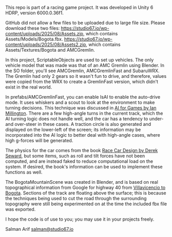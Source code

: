 This repo is part of a racing game project. It was developed in Unity 6 HDRP, version 6000.0.36f1.

GitHub did not allow a few files to be uploaded due to large file size. Please download these two files: 
https://studio67.io/wp-content/uploads/2025/08/Assets.zip, which contains Assets/Models/Bogota.fbx.
https://studio67.io/wp-content/uploads/2025/08/Assets2.zip, which contains Assets/Textures/Bogota and AMCGremlin.

In this project, ScriptableObjects are used to set up vehicles. The only vehicle model that was made was that of an AMC Gremlin using Blender. In the SO folder, you'll see AMCGremlin, AMCGremlinFast and SubaruWRX. The Gremlin had only 2 gears so it wasn't fun to drive, and therefore, values were copied from the WRX to create a GremlinFast version, which didn't exist in the real world.

In prefabs/AMCGremlinFast, you can enable IsAI to enable the auto-drive mode. It uses whiskers and a scout to look at the environment to make turning decisions. This technique was discussed in <a href="https://www.amazon.com/AI-Games-Third-Ian-Millington/dp/0367670569">AI for Games by Ian Millington</a>. There are a few high-angle turns in the current track, which the AI turning logic does not handle well, and the car has a tendency to under- and over-steer in these cases. A traction circle is also generated and displayed on the lower-left of the screen; its information may be incorporated into the AI logic to better deal with high-angle cases, where high g-forces will be generated.

The physics for the car comes from the book <a href="https://www.amazon.com/Race-Car-Design-Derek-Seward/dp/1137030143">Race Car Design by Derek Seward</a>, but some items, such as roll and tilt forces have not been computed, and are instead faked to reduce computational load on the system. If desired, the book's information can be used to implement these functions as well.

The BogotaMountainScene was created in Blender, and is based on real topographical information from Google for highway 40 from <a href="https://www.google.com/maps/@4.4237786,-73.9852436,11z/data=!5m1!1e4">Villavicencio to Bogota</a>. Sections of the track are floating above the surface; this is because the techniques being used to cut the road through the surrounding topography were still being experimented on at the time the included fbx file was exported.

I hope the code is of use to you; you may use it in your projects freely.

Salman Arif
salman@studio67.io





